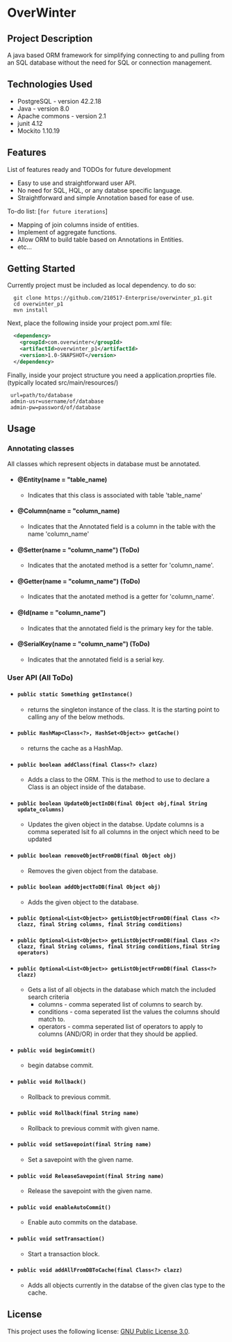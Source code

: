 # OverWinter
## Project Description
A java based ORM framework for simplifying connecting to and pulling from an SQL database without the need for SQL or connection management. 

## Technologies Used

* PostgreSQL - version 42.2.18  
* Java - version 8.0  
* Apache commons - version 2.1  
* junit 4.12
* Mockito 1.10.19

## Features

List of features ready and TODOs for future development  
* Easy to use and straightforward user API.  
* No need for SQL, HQL, or any databse specific language.  
* Straightforward and simple Annotation based for ease of use. 

To-do list: [`for future iterations`]
* Mapping of join columns inside of entities.    
* Implement of aggregate functions.  
* Allow ORM to build table based on Annotations in Entities.  
* etc...

## Getting Started  
Currently project must be included as local dependency. to do so:
```shell
  git clone https://github.com/210517-Enterprise/overwinter_p1.git
  cd overwinter_p1
  mvn install
```
Next, place the following inside your project pom.xml file:
```XML
  <dependency>
    <groupId>com.overwinter</groupId>
    <artifactId>overwinter_p1</artifactId>
    <version>1.0-SNAPSHOT</version>
  </dependency>

```

Finally, inside your project structure you need a application.proprties file. 
 (typically located src/main/resources/)
 ``` 
  url=path/to/database
  admin-usr=username/of/database
  admin-pw=password/of/database  
  ```
  
## Usage  
  ### Annotating classes  
  All classes which represent objects in database must be annotated.
   - #### @Entity(name = "table_name)  
      - Indicates that this class is associated with table 'table_name'  
   - #### @Column(name = "column_name)  
      - Indicates that the Annotated field is a column in the table with the name 'column_name'  
   - #### @Setter(name = "column_name")  (ToDo)
      - Indicates that the anotated method is a setter for 'column_name'.  
   - #### @Getter(name = "column_name")  (ToDo)
      - Indicates that the anotated method is a getter for 'column_name'.  
   - #### @Id(name = "column_name")
      - Indicates that the annotated field is the primary key for the table.
   - #### @SerialKey(name = "column_name") (ToDo)
      - Indicates that the annotated field is a serial key.

  ### User API  (All ToDo)
  
  - #### `public static Something getInstance()`  
     - returns the singleton instance of the class. It is the starting point to calling any of the below methods.  
  - #### `public HashMap<Class<?>, HashSet<Object>> getCache()`  
     - returns the cache as a HashMap.  
  - #### `public boolean addClass(final Class<?> clazz)`  
     - Adds a class to the ORM. This is the method to use to declare a Class is an object inside of the database.  
  - #### `public boolean UpdateObjectInDB(final Object obj,final String update_columns)`  
     - Updates the given object in the databse. Update columns is a comma seperated lsit fo all columns in the onject which need to be updated  
  - #### `public boolean removeObjectFromDB(final Object obj)`  
     - Removes the given object from the database.  
  - #### `public boolean addObjectToDB(final Object obj)`  
     - Adds the given object to the database.  
  - #### `public Optional<List<Object>> getListObjectFromDB(final Class <?> clazz, final String columns, final String conditions)`  
  - #### `public Optional<List<Object>> getListObjectFromDB(final Class <?> clazz, final String columns, final String conditions,final String operators)`  
  - #### `public Optional<List<Object>> getListObjectFromDB(final Class<?> clazz)`  
     - Gets a list of all objects in the database which match the included search criteria  
        - columns - comma seperated list of columns to search by.  
        - conditions - coma seperated list the values the columns should match to.  
        - operators - comma seperated list of operators to apply to columns (AND/OR) in order that they should be applied.  
  - #### `public void beginCommit()`  
     - begin databse commit.  
  - #### `public void Rollback()`  
     - Rollback to previous commit.  
  - #### `public void Rollback(final String name)`  
     - Rollback to previous commit with given name.  
  - #### `public void setSavepoint(final String name)`  
     - Set a savepoint with the given name.  
  - #### `public void ReleaseSavepoint(final String name)`  
     - Release the savepoint with the given name.  
  - #### `public void enableAutoCommit()`  
     - Enable auto commits on the database.  
  - #### `public void setTransaction()`  
     - Start a transaction block.  
  - #### `public void addAllFromDBToCache(final Class<?> clazz)`  
     - Adds all objects currently in the databse of the given clas type to the cache.  
## License

This project uses the following license: [GNU Public License 3.0](https://www.gnu.org/licenses/gpl-3.0.en.html).
